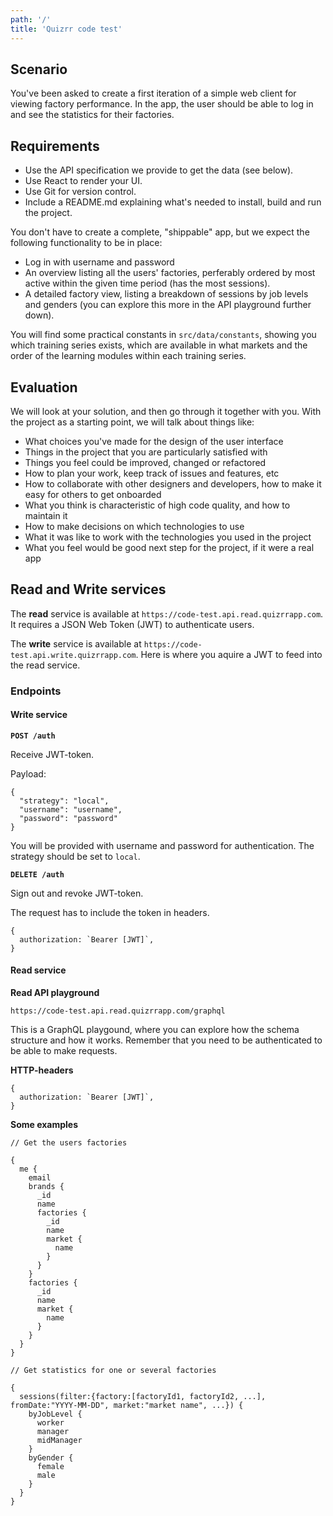```yaml
---
path: '/'
title: 'Quizrr code test'
---
```


## Scenario

You've been asked to create a first iteration of a simple web client for viewing
factory performance. In the app, the user should be able to log in and see the
statistics for their factories.

## Requirements

- Use the API specification we provide to get the data (see below).
- Use React to render your UI.
- Use Git for version control.
- Include a README.md explaining what's needed to install, build and run the
  project.

You don't have to create a complete, "shippable" app, but we expect the
following functionality to be in place:

- Log in with username and password
- An overview listing all the users' factories, perferably ordered by most
  active within the given time period (has the most sessions).
- A detailed factory view, listing a breakdown of sessions by job levels and
  genders (you can explore this more in the API playground further down).

You will find some practical constants in `src/data/constants`, showing you
which training series exists, which are available in what markets and the order
of the learning modules within each training series.

## Evaluation

We will look at your solution, and then go through it together with you. With
the project as a starting point, we will talk about things like:

- What choices you've made for the design of the user interface
- Things in the project that you are particularly satisfied with
- Things you feel could be improved, changed or refactored
- How to plan your work, keep track of issues and features, etc
- How to collaborate with other designers and developers, how to make it easy
  for others to get onboarded
- What you think is characteristic of high code quality, and how to maintain it
- How to make decisions on which technologies to use
- What it was like to work with the technologies you used in the project
- What you feel would be good next step for the project, if it were a real app

## Read and Write services

The **read** service is available at `https://code-test.api.read.quizrrapp.com`.
It requires a JSON Web Token (JWT) to authenticate users.

The **write** service is available at `https://code-test.api.write.quizrrapp.com`.
Here is where you aquire a JWT to feed into the read service.

### Endpoints

#### Write service

**`POST /auth`**

Receive JWT-token.

Payload:

```
{
  "strategy": "local",
  "username": "username",
  "password": "password"
}
```

You will be provided with username and password for authentication. The strategy
should be set to `local`.

**`DELETE /auth`**

Sign out and revoke JWT-token.

The request has to include the token in headers.

```
{
  authorization: `Bearer [JWT]`,
}
```

#### Read service

**Read API playground**

`https://code-test.api.read.quizrrapp.com/graphql`

This is a GraphQL playgound, where you can explore how the schema structure and
how it works. Remember that you need to be authenticated to be able to make
requests.

**HTTP-headers**

```
{
  authorization: `Bearer [JWT]`,
}
```

**Some examples**

```
// Get the users factories

{
  me {
    email
    brands {
      _id
      name
      factories {
        _id
        name
        market {
          name
        }
      }
    }
    factories {
      _id
      name
      market {
        name
      }
    }
  }
}
```

```
// Get statistics for one or several factories

{
  sessions(filter:{factory:[factoryId1, factoryId2, ...], fromDate:"YYYY-MM-DD", market:"market name", ...}) {
    byJobLevel {
      worker
      manager
      midManager
    }
    byGender {
      female
      male
    }
  }
}
```
